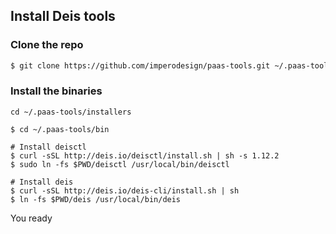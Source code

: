 ## Install Deis tools

### Clone the repo
```sh
$ git clone https://github.com/imperodesign/paas-tools.git ~/.paas-tools
```

### Install the binaries
```
cd ~/.paas-tools/installers

$ cd ~/.paas-tools/bin

# Install deisctl
$ curl -sSL http://deis.io/deisctl/install.sh | sh -s 1.12.2
$ sudo ln -fs $PWD/deisctl /usr/local/bin/deisctl

# Install deis
$ curl -sSL http://deis.io/deis-cli/install.sh | sh
$ ln -fs $PWD/deis /usr/local/bin/deis
```

You ready
